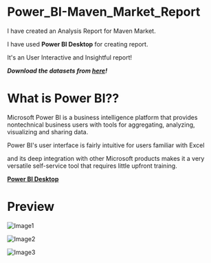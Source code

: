 # Power_BI-Maven_Market_Report

I have created an Analysis Report for Maven Market.

I have used **Power BI Desktop** for creating report.

It's an User Interactive and Insightful report!

***Download the datasets from [here]()!***


# What is Power BI??

Microsoft Power BI is a business intelligence platform that provides nontechnical business users with tools for aggregating, analyzing, visualizing and sharing data.

Power BI's user interface is fairly intuitive for users familiar with Excel

and its deep integration with other Microsoft products makes it a very versatile self-service tool that requires little upfront training.

**[Power BI Desktop]()**

# Preview

![Image1]()

![Image2]()

![Image3]()
